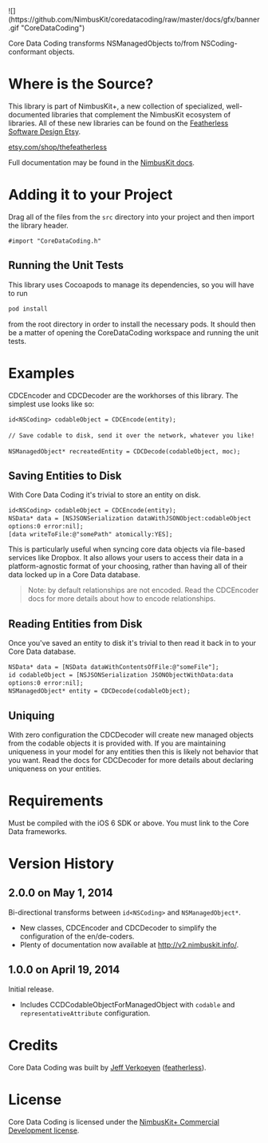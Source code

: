 <!--dox @defgroup NimbusKitCoreDataCoding NimbusKit Core Data Coding -->
<div id="github" feature="CoreDataCoding"></div>
![](https://github.com/NimbusKit/coredatacoding/raw/master/docs/gfx/banner.gif "CoreDataCoding")

Core Data Coding transforms NSManagedObjects to/from NSCoding-conformant objects.

Where is the Source?
====================

This library is part of NimbusKit+, a new collection of specialized, well-documented libraries that complement the NimbusKit ecosystem of libraries. All of these new libraries can be found on the [Featherless Software Design Etsy](https://www.etsy.com/shop/thefeatherless).

[etsy.com/shop/thefeatherless](https://www.etsy.com/shop/thefeatherless)

Full documentation may be found in the [NimbusKit docs](http://v2.nimbuskit.info/NimbusKitCoreDataCoding.html).

Adding it to your Project
=========================

Drag all of the files from the `src` directory into your project and then import the library header.

```objc
#import "CoreDataCoding.h"
```

Running the Unit Tests
----------------------

This library uses Cocoapods to manage its dependencies, so you will have to run

```sh
pod install
```

from the root directory in order to install the necessary pods. It should then be a matter of opening the CoreDataCoding workspace and running the unit tests.

Examples
========

CDCEncoder and CDCDecoder are the workhorses of this library. The simplest use looks like so:

```objc
id<NSCoding> codableObject = CDCEncode(entity);

// Save codable to disk, send it over the network, whatever you like!

NSManagedObject* recreatedEntity = CDCDecode(codableObject, moc);
```

Saving Entities to Disk
-----------------------

With Core Data Coding it's trivial to store an entity on disk.

```objc
id<NSCoding> codableObject = CDCEncode(entity);
NSData* data = [NSJSONSerialization dataWithJSONObject:codableObject options:0 error:nil];
[data writeToFile:@"somePath" atomically:YES];
```

This is particularly useful when syncing core data objects via file-based services like Dropbox. It also allows your users to access their data in a platform-agnostic format of your choosing, rather than having all of their data locked up in a Core Data database.

> Note: by default relationships are not encoded. Read the CDCEncoder docs for more details about how to encode relationships.

Reading Entities from Disk
--------------------------

Once you've saved an entity to disk it's trivial to then read it back in to your Core Data database.

```objc
NSData* data = [NSData dataWithContentsOfFile:@"someFile"];
id codableObject = [NSJSONSerialization JSONObjectWithData:data options:0 error:nil];
NSManagedObject* entity = CDCDecode(codableObject);
```

Uniquing
--------

With zero configuration the CDCDecoder will create new managed objects from the codable objects it is provided with. If you are maintaining uniqueness in your model for any entities then this is likely not behavior that you want. Read the docs for CDCDecoder for more details about declaring uniqueness on your entities.

Requirements
============

Must be compiled with the iOS 6 SDK or above. You must link to the Core Data frameworks.

Version History
===============

2.0.0 on May 1, 2014
-----

Bi-directional transforms between `id<NSCoding>` and `NSManagedObject*`.

- New classes, CDCEncoder and CDCDecoder to simplify the configuration of the en/de-coders.
- Plenty of documentation now available at http://v2.nimbuskit.info/.

1.0.0 on April 19, 2014
-----

Initial release.

- Includes CCDCodableObjectForManagedObject with `codable` and `representativeAttribute` configuration.

Credits
=======

Core Data Coding was built by [Jeff Verkoeyen](http://jeffverkoeyen.com/) ([featherless](http://twitter.com/)).

License
=======

Core Data Coding is licensed under the [NimbusKit+ Commercial Development license](http://nimbuskit.com/pluslicense).
